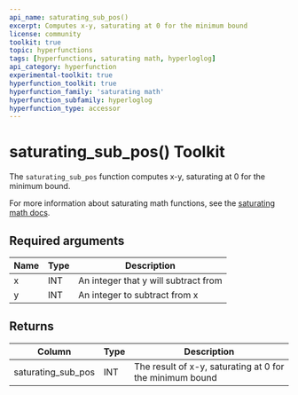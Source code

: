 ```yaml
---
api_name: saturating_sub_pos()
excerpt: Computes x-y, saturating at 0 for the minimum bound
license: community
toolkit: true
topic: hyperfunctions
tags: [hyperfunctions, saturating math, hyperloglog]
api_category: hyperfunction
experimental-toolkit: true
hyperfunction_toolkit: true
hyperfunction_family: 'saturating math'
hyperfunction_subfamily: hyperloglog
hyperfunction_type: accessor
---
```


# saturating_sub_pos()  <tag type="toolkit">Toolkit</tag>
The `saturating_sub_pos` function computes x-y, saturating at 0 for the minimum bound.

For more information about saturating math functions, see the
[saturating math docs][saturating-math-docs].

## Required arguments

|Name|Type|Description|
|-|-|-|
|x|INT| An integer that y will subtract from |
|y|INT| An integer to subtract from x |

## Returns

|Column|Type|Description|
|-|-|-|
|saturating_sub_pos |INT| The result of x-y, saturating at 0 for the minimum bound |


[saturating-math-docs]: /api/:currentVersion:/hyperfunctions/saturating_math/
